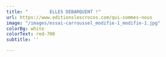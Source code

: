 ```yaml
---
title: "        ELLES DEBARQUENT !"
url: https://www.editionslescrocos.com/qui-sommes-nous
image: "/images/essai-carroussel_modifie-1_modifie-1.jpg"
colorBg: white
colorText: red-700
subtitle: ''

---
```

